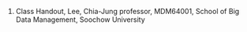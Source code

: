 1. Class Handout, Lee, Chia-Jung professor, MDM64001, School of Big Data Management, Soochow University



